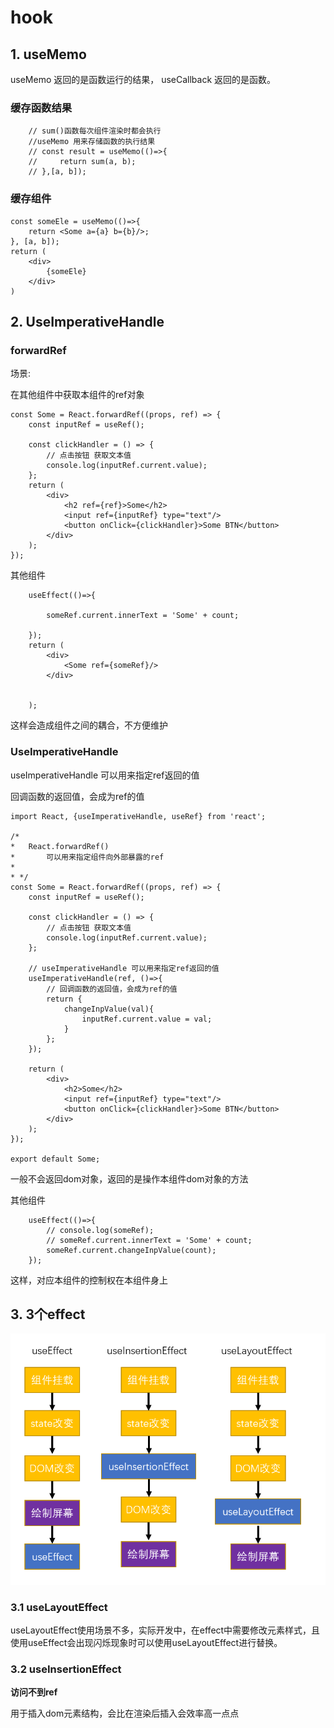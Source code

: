 # hook

## 1. useMemo

useMemo 返回的是函数运行的结果， useCallback 返回的是函数。

### 缓存函数结果

```react
    // sum()函数每次组件渲染时都会执行
    //useMemo 用来存储函数的执行结果
    // const result = useMemo(()=>{
    //     return sum(a, b);
    // },[a, b]);
```

### 缓存组件

```react
const someEle = useMemo(()=>{
    return <Some a={a} b={b}/>;
}, [a, b]);
return (
    <div>
        {someEle}
    </div>
)
```



## 2. UseImperativeHandle

### forwardRef

场景:

在其他组件中获取本组件的ref对象

```react
const Some = React.forwardRef((props, ref) => {
    const inputRef = useRef();

    const clickHandler = () => {
        // 点击按钮 获取文本值
        console.log(inputRef.current.value);
    };
    return (
        <div>
            <h2 ref={ref}>Some</h2>
            <input ref={inputRef} type="text"/>
            <button onClick={clickHandler}>Some BTN</button>
        </div>
    );
});

```

其他组件

```react
    useEffect(()=>{

		someRef.current.innerText = 'Some' + count;

    });
    return (
        <div>
            <Some ref={someRef}/>
        </div>


    );
```

这样会造成组件之间的耦合，不方便维护



### UseImperativeHandle

useImperativeHandle 可以用来指定ref返回的值

回调函数的返回值，会成为ref的值

```react
import React, {useImperativeHandle, useRef} from 'react';

/*
*   React.forwardRef()
*       可以用来指定组件向外部暴露的ref
*
* */
const Some = React.forwardRef((props, ref) => {
    const inputRef = useRef();

    const clickHandler = () => {
        // 点击按钮 获取文本值
        console.log(inputRef.current.value);
    };

    // useImperativeHandle 可以用来指定ref返回的值
    useImperativeHandle(ref, ()=>{
        // 回调函数的返回值，会成为ref的值
        return {
            changeInpValue(val){
                inputRef.current.value = val;
            }
        };
    });

    return (
        <div>
            <h2>Some</h2>
            <input ref={inputRef} type="text"/>
            <button onClick={clickHandler}>Some BTN</button>
        </div>
    );
});

export default Some;

```

一般不会返回dom对象，返回的是操作本组件dom对象的方法

其他组件

```react
    useEffect(()=>{
        // console.log(someRef);
        // someRef.current.innerText = 'Some' + count;
        someRef.current.changeInpValue(count);
    });
```

这样，对应本组件的控制权在本组件身上





## 3. 3个effect

![20220622111732278](assets/20220622111732278.png)

### 3.1 useLayoutEffect

useLayoutEffect使用场景不多，实际开发中，在effect中需要修改元素样式，且使用useEffect会出现闪烁现象时可以使用useLayoutEffect进行替换。

### 3.2 useInsertionEffect

**访问不到ref**

用于插入dom元素结构，会比在渲染后插入会效率高一点点